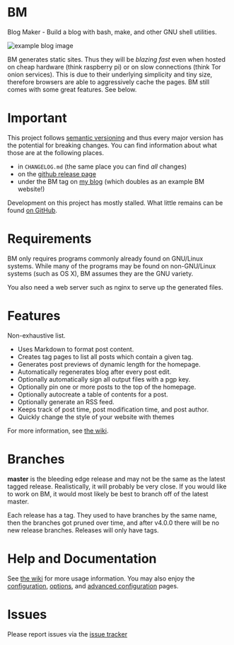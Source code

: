 # BM

Blog Maker - Build a blog with bash, make, and other GNU shell utilities.

![example blog image](https://i.imgur.com/6chb1CG.png)

BM generates static sites. Thus they will be _blazing fast_
even when hosted on cheap hardware (think raspberry pi) or on slow connections
(think Tor onion services). This is due to their underlying simplicity and tiny
size, therefore browsers are able to aggressively cache the pages. BM still
comes with some great features. See below.

# Important

This project follows [semantic versioning](http://semver.org/) and thus every
major version has the potential for breaking changes. You can find information
about what those are at the following places.

- in `CHANGELOG.md` (the same place you can find _all_ changes)
- on the [github release page][gh-releases]
- under the BM tag on [my blog][blog-bm-tag] (which doubles as an example BM
  website!)

Development on this project has mostly stalled. What little remains can be
found [on GitHub][bm-repo].

# Requirements

BM only requires programs commonly already found on GNU/Linux systems. While
many of the programs may be found on non-GNU/Linux systems (such as OS X), BM
assumes they are the GNU variety.

You also need a web server such as nginx to serve up the generated files.

# Features

Non-exhaustive list.

- Uses Markdown to format post content.
- Creates tag pages to list all posts which contain a given tag.
- Generates post previews of dynamic length for the homepage.
- Automatically regenerates blog after every post edit.
- Optionally automatically sign all output files with a pgp key.
- Optionally pin one or more posts to the top of the homepage.
- Optionally autocreate a table of contents for a post.
- Optionally generate an RSS feed.
- Keeps track of post time, post modification time, and post author.
- Quickly change the style of your website with themes

For more information, see [the wiki][wiki].

# Branches

__master__ is the bleeding edge release and may not be the same as the latest
tagged release. Realistically, it will probably be very close.  If you would
like to work on BM, it would most likely be best to branch off of the latest
master.

Each release has a tag. They used to have branches by the same name, then the
branches got pruned over time, and after v4.0.0 there will be no new
release branches. Releases will only have tags.

# Help and Documentation

See [the wiki][wiki] for more usage information. You may also enjoy the
[configuration][conf], [options][opts], and [advanced configuration][advconf]
pages.

# Issues

Please report issues via the [issue tracker]

[wiki]: https://github.com/pastly/bm/tree/master/doc
[conf]: https://github.com/pastly/bm/blob/master/doc/Configuration.md
[advconf]: https://github.com/pastly/bm/blob/master/doc/AdvancedConfiguration.md
[opts]: https://github.com/pastly/bm/blob/master/doc/Options.md
[issue tracker]: https://github.com/pastly/bm/issues
[gh-releases]: https://github.com/pastly/bm/releases
[blog-bm-tag]: https://matt.traudt.xyz/tags/bm.html
[bm-repo]: https://github.com/pastly/bm
